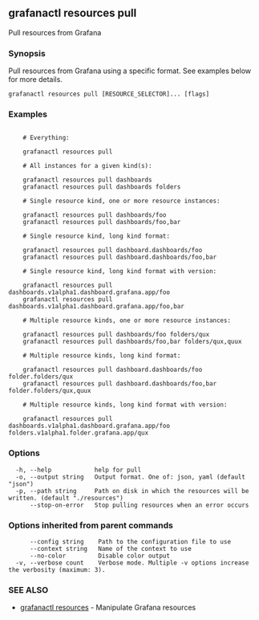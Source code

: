 ## grafanactl resources pull

Pull resources from Grafana

### Synopsis

Pull resources from Grafana using a specific format. See examples below for more details.

```
grafanactl resources pull [RESOURCE_SELECTOR]... [flags]
```

### Examples

```

	# Everything:

	grafanactl resources pull

	# All instances for a given kind(s):

	grafanactl resources pull dashboards
	grafanactl resources pull dashboards folders

	# Single resource kind, one or more resource instances:

	grafanactl resources pull dashboards/foo
	grafanactl resources pull dashboards/foo,bar

	# Single resource kind, long kind format:

	grafanactl resources pull dashboard.dashboards/foo
	grafanactl resources pull dashboard.dashboards/foo,bar

	# Single resource kind, long kind format with version:

	grafanactl resources pull dashboards.v1alpha1.dashboard.grafana.app/foo
	grafanactl resources pull dashboards.v1alpha1.dashboard.grafana.app/foo,bar

	# Multiple resource kinds, one or more resource instances:

	grafanactl resources pull dashboards/foo folders/qux
	grafanactl resources pull dashboards/foo,bar folders/qux,quux

	# Multiple resource kinds, long kind format:

	grafanactl resources pull dashboard.dashboards/foo folder.folders/qux
	grafanactl resources pull dashboard.dashboards/foo,bar folder.folders/qux,quux

	# Multiple resource kinds, long kind format with version:

	grafanactl resources pull dashboards.v1alpha1.dashboard.grafana.app/foo folders.v1alpha1.folder.grafana.app/qux
```

### Options

```
  -h, --help            help for pull
  -o, --output string   Output format. One of: json, yaml (default "json")
  -p, --path string     Path on disk in which the resources will be written. (default "./resources")
      --stop-on-error   Stop pulling resources when an error occurs
```

### Options inherited from parent commands

```
      --config string    Path to the configuration file to use
      --context string   Name of the context to use
      --no-color         Disable color output
  -v, --verbose count    Verbose mode. Multiple -v options increase the verbosity (maximum: 3).
```

### SEE ALSO

* [grafanactl resources](grafanactl_resources.md)	 - Manipulate Grafana resources

